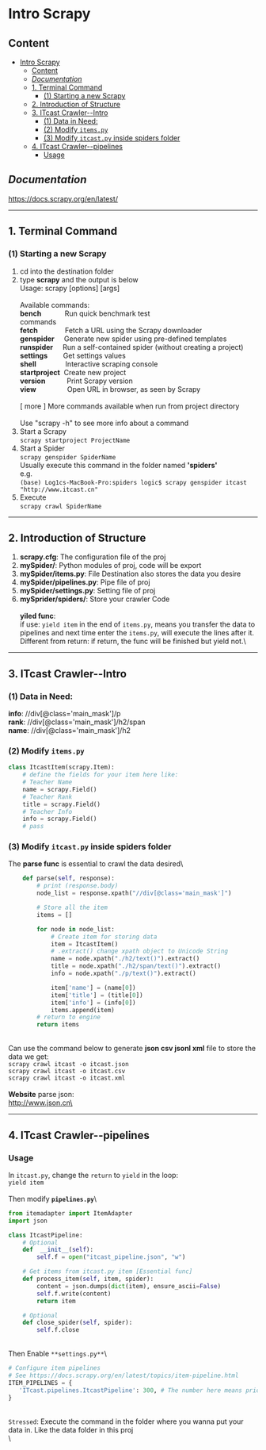 # Intro Scrapy
## Content   
- [Intro Scrapy](#intro-scrapy)
  - [Content](#content)
  - [$Documentation$](#documentation)
  - [1. Terminal Command](#1-terminal-command)
    - [(1) Starting a new Scrapy](#1-starting-a-new-scrapy)
  - [2. Introduction of Structure](#2-introduction-of-structure)
  - [3. ITcast Crawler--Intro](#3-itcast-crawler--intro)
    - [(1) Data in Need:](#1-data-in-need)
    - [(2) Modify `items.py`](#2-modify-itemspy)
    - [(3) Modify `itcast.py` inside spiders folder](#3-modify-itcastpy-inside-spiders-folder)
  - [4. ITcast Crawler--pipelines](#4-itcast-crawler--pipelines)
    - [Usage](#usage)
## $Documentation$
https://docs.scrapy.org/en/latest/
- - -
## 1. Terminal Command
### (1) Starting a new Scrapy
1. cd into the destination folder
2. type **scrapy** and the output is below\
Usage:
  scrapy <command> [options] [args]\
\
Available commands:\
  **bench**&nbsp;&nbsp;&nbsp;&nbsp;&nbsp;&nbsp;&nbsp;&nbsp;&nbsp;&nbsp;&nbsp;&nbsp;Run quick benchmark test\
  commands      \
  **fetch**&nbsp;&nbsp;&nbsp;&nbsp;&nbsp;&nbsp;&nbsp;&nbsp;&nbsp;&nbsp;&nbsp;&nbsp;&nbsp;&nbsp;Fetch a URL using the Scrapy downloader\
  **genspider**&nbsp;&nbsp;&nbsp;&nbsp;&nbsp;Generate new spider using pre-defined templates\
  **runspider**&nbsp;&nbsp;&nbsp;&nbsp;&nbsp;Run a self-contained spider (without creating a project)\
  **settings**&nbsp;&nbsp;&nbsp;&nbsp;&nbsp;&nbsp;&nbsp;&nbsp;Get settings values\
  **shell**&nbsp;&nbsp;&nbsp;&nbsp;&nbsp;&nbsp;&nbsp;&nbsp;&nbsp;&nbsp;&nbsp;&nbsp;&nbsp;&nbsp;&nbsp;Interactive scraping console\
  **startproject**&nbsp;&nbsp;Create new project\
  **version**&nbsp;&nbsp;&nbsp;&nbsp;&nbsp;&nbsp;&nbsp;&nbsp;&nbsp;&nbsp;&nbsp;Print Scrapy version\
  **view**&nbsp;&nbsp;&nbsp;&nbsp;&nbsp;&nbsp;&nbsp;&nbsp;&nbsp;&nbsp;&nbsp;&nbsp;&nbsp;&nbsp;&nbsp;&nbsp;Open URL in browser, as seen by Scrapy\
\
  [ more ]      More commands available when run from project directory\
\
Use "scrapy <command> -h" to see more info about a command
3. Start a Scrapy\
`scrapy startproject ProjectName`
4. Start a Spider\
`scrapy genspider SpiderName`\
Usually execute this command in the folder named **'spiders'**\
e.g.\
`(base) Log1cs-MacBook-Pro:spiders logic$ scrapy genspider itcast "http://www.itcast.cn"`
5. Execute\
`scrapy crawl SpiderName`
- - - 
## 2. Introduction of Structure
1. **scrapy.cfg**: The configuration file of the proj
2. **mySpider/**: Python modules of proj, code will be export
3. **mySpider/items.py**: File Destination also stores the data you desire
4. **mySpider/pipelines.py**: Pipe file of proj
5. **mySpider/settings.py**: Setting file of proj
6. **mySprider/spiders/**: Store your crawler Code\
\
**yiled func**:\
if use:
`yield item` in the end of `items.py`, means you transfer the data to pipelines and next time enter the `items.py`, will execute the lines after it. Different from return: if return, the func will be finished but yield not.\
- - -
## 3. ITcast Crawler--Intro
### (1) Data in Need:
**info**: //div[@class='main_mask']/p  \
**rank**: //div[@class='main_mask']/h2/span \
**name**: //div[@class='main_mask']/h2
### (2) Modify `items.py`
``` python
class ItcastItem(scrapy.Item):
    # define the fields for your item here like:
    # Teacher Name
    name = scrapy.Field()
    # Teacher Rank
    title = scrapy.Field()
    # Teacher Info
    info = scrapy.Field()
    # pass
```
### (3) Modify `itcast.py` inside spiders folder
The **parse func** is essential to crawl the data desired\
``` python
    def parse(self, response):
        # print (response.body)
        node_list = response.xpath("//div[@class='main_mask']")

        # Store all the item
        items = []

        for node in node_list:
            # Create item for storing data
            item = ItcastItem()
            # .extract() change xpath object to Unicode String
            name = node.xpath("./h2/text()").extract()
            title = node.xpath("./h2/span/text()").extract()
            info = node.xpath("./p/text()").extract()

            item['name'] = (name[0])
            item['title'] = (title[0])
            item['info'] = (info[0])
            items.append(item)
        # return to engine
        return items
```
\
Can use the command below to generate **json csv jsonl xml** file to store the data we get:\
`scrapy crawl itcast -o itcast.json`\
`scrapy crawl itcast -o itcast.csv`\
`scrapy crawl itcast -o itcast.xml`\
\
**Website** parse json:\
http://www.json.cn\
- - - 
## 4. ITcast Crawler--pipelines
### Usage
In `itcast.py`, change the `return` to `yield` in the loop:\
`yield item`\
\
Then modify **`pipelines.py`**\
```python
from itemadapter import ItemAdapter
import json

class ItcastPipeline:
    # Optional
    def  __init__(self):
        self.f = open("itcast_pipeline.json", "w")

    # Get items from itcast.py item [Essential func]
    def process_item(self, item, spider):
        content = json.dumps(dict(item), ensure_ascii=False)
        self.f.write(content)
        return item

    # Optional
    def close_spider(self, spider):
        self.f.close
```
\
Then Enable `**settings.py**`\
```python
# Configure item pipelines
# See https://docs.scrapy.org/en/latest/topics/item-pipeline.html
ITEM_PIPELINES = {
   'ITcast.pipelines.ItcastPipeline': 300, # The number here means priority small-->high prio
}
```
\
`Stressed`: Execute the command in the folder where you wanna put your data in. Like the data folder in this proj\
\



